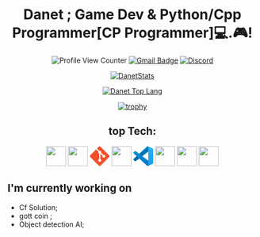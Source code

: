 <h1 align="center">
Danet ; Game Dev & Python/Cpp Programmer[CP Programmer]💻.🎮!
</h2> 

<div align="center">

![Profile View Counter](https://komarev.com/ghpvc/?username=Danet-y)
[![Gmail Badge](https://img.shields.io/badge/-Gmail-c14438?style=flat-square&logo=Gmail&logoColor=white&link=mailto:amir.khalili.ai@gmail.com)](mailto:amir.khalili.ai@gmail.com)
[![Discord](https://img.shields.io/badge/-Discord-7289da?style=flat&logo=Discord&logoColor=FFFFFF&labelColor=2c2f33)](https://discord.gg/bd8xcCbYD9)

[![DanetStats](https://github-readme-stats.vercel.app/api?username=Danet-y&show_icons=true&title_color=gold&bg_color=022934&icon_color=2D9787&border_radius=40&hide_border=false&text_color=9DC6BC)](https://github.com/Danet-y)

[![Danet Top Lang](https://github-readme-stats.vercel.app/api/top-langs/?username=Danet-y&show_icons=true&title_color=gold&bg_color=022934&icon_color=2D9787&border_radius=40&hide_border=false&text_color=9DC6BC)](https://github.com/Danet-y)

  
[![trophy](https://github-profile-trophy.vercel.app/?username=Danet-y&theme=juicyfresh&no-frame=true&row=1&&margin-w=20&no-bg=true)](https://github-profile-trophy.vercel.app/?username=Danet-y&theme=juicyfresh&no-frame=true&row=1&&margin-w=20&no-bg=true)

  ## top Tech:

[<img src='https://img.icons8.com/?size=512&id=40669&format=png' width='40' height='40' />](https://cplusplus.com/)
[<img src='https://img.icons8.com/?size=512&id=13441&format=png' width='40' height='40' />](https://python.org/)
[<img src='https://raw.githubusercontent.com/devicons/devicon/master/icons/git/git-original.svg' width='40' height='40' />](https://git-scm.com/)
[<img src='https://img.icons8.com/?size=512&id=7XSgvKh878Kn&format=png' width='40' height='40' />](https://marketplace.visualstudio.com/items?itemName=i007c.00-team-theme)
[<img src='https://raw.githubusercontent.com/devicons/devicon/master/icons/vscode/vscode-original.svg' width='40' height='40' />](https://marketplace.visualstudio.com/items?itemName=i007c.00-team-theme)
[<img src='https://seeklogo.com/images/I/intellij-idea-logo-F0395EF783-seeklogo.com.png' width='40' height='40' />](https://www.jetbrains.com/idea/)
[<img src='https://www.vectorlogo.zone/logos/java/java-icon.svg' width='40' height='40' />](https://java.com/)
[<img src='https://iili.io/HX1PWOP.png' width='40' height='40' />](https://www.unrealengine.com/)


</div>

## I'm currently working on

- Cf Solution;
- gott coin ;
- Object detection AI;

